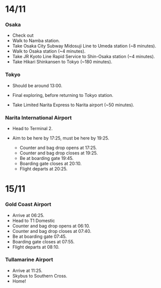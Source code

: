 # 14/11

### Osaka

* Check out
* Walk to Namba station.
* Take Osaka City Subway Midosuji Line to Umeda station (~8 minutes).
* Walk to Osaka station (~4 minutes).
* Take JR Kyoto Line Rapid Service to Shin-Osaka station (~4 minutes).
* Take Hikari Shinkansen to Tokyo (~180 minutes).

### Tokyo

* Should be around 13:00.

* Final exploring, before returning to Tokyo station.

* Take Limited Narita Express to Narita airport (~50 minutes).

### Narita International Airport

* Head to Terminal 2.

* Aim to be here by 17:25, must be here by 19:25.
  * Counter and bag drop opens at 17:25.
  * Counter and bag drop closes at 19:25.
  * Be at boarding gate 19:45.
  * Boarding gate closes at 20:10.
  * Flight departs at 20:25.

# 15/11

### Gold Coast Airport

* Arrive at 06:25.
* Head to T1 Domestic
* Counter and bag drop opens at 06:10.
* Counter and bag drop closes at 07:40.
* Be at boarding gate 07:45.
* Boarding gate closes at 07:55.
* Flight departs at 08:10.

### Tullamarine Airport

* Arrive at 11:25.
* Skybus to Southern Cross.
* Home!
